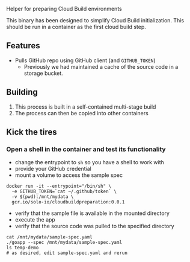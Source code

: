 
Helper for preparing Cloud Build environments


This binary has been designed to simplify Cloud Build initialization.
This should be run in a container as the first cloud build step.


## Features

- Pulls GitHub repo using GitHub client (and `GITHUB_TOKEN`)
  - Previously we had maintained a cache of the source code in a storage bucket.



## Building

1. This process is built in a self-contained multi-stage build
1. The process can then be copied into other containers


## Kick the tires

### Open a shell in the container and test its functionality

- change the entrypoint to `sh` so you have a shell to work with
- provide your GitHub credential
- mount a volume to access the sample spec
```
docker run -it --entrypoint="/bin/sh" \
  -e GITHUB_TOKEN=`cat ~/.github/token` \
  -v $(pwd):/mnt/mydata \
  gcr.io/solo-io/cloudbuildpreparation:0.0.1
```
- verify that the sample file is available in the mounted directory
- execute the app
- verify that the source code was pulled to the specified directory
```
cat /mnt/mydata/sample-spec.yaml
./goapp --spec /mnt/mydata/sample-spec.yaml
ls temp-demo
# as desired, edit sample-spec.yaml and rerun
```
